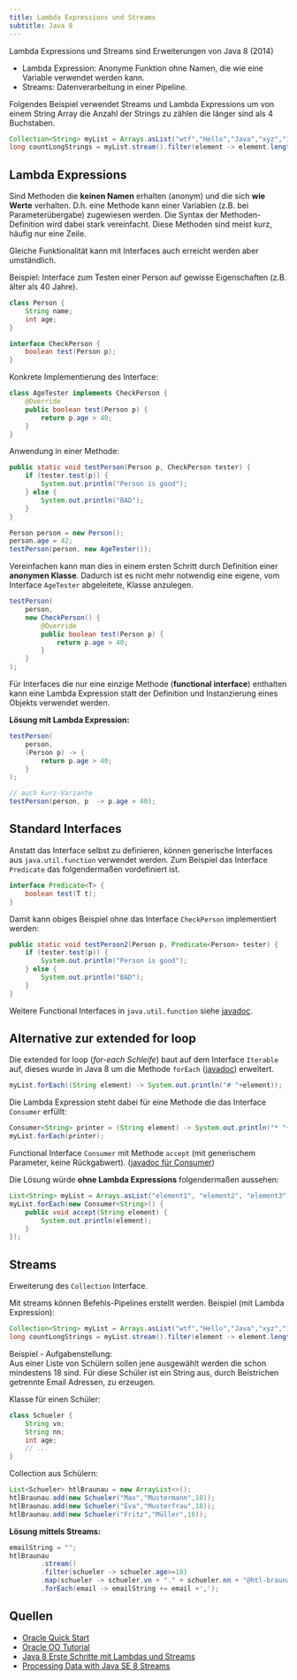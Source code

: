 ```yaml
---
title: Lambda Expressions und Streams
subtitle: Java 8
---
```


Lambda Expressions und Streams sind Erweiterungen von Java 8 (2014)

- Lambda Expression: Anonyme Funktion ohne Namen, die wie eine Variable verwendet werden kann.
- Streams: Datenverarbeitung in einer Pipeline.

Folgendes Beispiel verwendet Streams und Lambda Expressions um von einem String Array die Anzahl der Strings zu zählen die länger sind als 4 Buchstaben.

```java
Collection<String> myList = Arrays.asList("wtf","Hello","Java","xyz","123");
long countLongStrings = myList.stream().filter(element -> element.length() > 4).count();
```


## Lambda Expressions

Sind Methoden die **keinen Namen** erhalten (anonym) und die sich **wie Werte** verhalten. D.h. eine Methode kann einer Variablen (z.B. bei Parameterübergabe) zugewiesen werden.
Die Syntax der Methoden-Definition wird dabei stark vereinfacht.
Diese Methoden sind meist kurz, häufig nur eine Zeile.

Gleiche Funktionalität kann mit Interfaces auch erreicht werden aber umständlich.

Beispiel:
Interface zum Testen einer Person auf gewisse Eigenschaften (z.B. älter als 40 Jahre).

```java
class Person {
    String name;
    int age;
}
```

```java
interface CheckPerson {
    boolean test(Person p);
}
```

Konkrete Implementierung des Interface:

```java
class AgeTester implements CheckPerson {
    @Override
    public boolean test(Person p) {
        return p.age > 40;
    }
}
```

Anwendung in einer Methode:

```java
public static void testPerson(Person p, CheckPerson tester) {
    if (tester.test(p)) {
        System.out.println("Person is good");
    } else {
        System.out.println("BAD");
    }
}
```

```java
Person person = new Person();
person.age = 42;
testPerson(person, new AgeTester());
```

Vereinfachen kann man dies in einem ersten Schritt durch Definition einer **anonymen Klasse**.
Dadurch ist es nicht mehr notwendig eine eigene, vom Interface `AgeTester` abgeleitete, Klasse anzulegen.

```java
testPerson(
    person,
    new CheckPerson() {
        @Override
        public boolean test(Person p) {
            return p.age > 40;
        }
    }
);

```

Für Interfaces die nur eine einzige Methode (**functional interface**) enthalten kann eine Lambda Expression statt der Definition und Instanzierung eines Objekts verwendet werden.

**Lösung mit Lambda Expression:**

```java
testPerson(
    person,
    (Person p) -> {
        return p.age > 40;
    }
);

// auch kurz-Variante
testPerson(person, p  -> p.age > 40);
```


## Standard Interfaces

Anstatt das Interface selbst zu definieren, können generische Interfaces aus `java.util.function` verwendet werden.
Zum Beispiel das Interface `Predicate` das folgendermaßen vordefiniert ist.

```java
interface Predicate<T> {
    boolean test(T t);
}
```

Damit kann obiges Beispiel ohne das Interface `CheckPerson` implementiert werden:

```java
public static void testPerson2(Person p, Predicate<Person> tester) {
    if (tester.test(p)) {
        System.out.println("Person is good");
    } else {
        System.out.println("BAD");
    }
}
```
Weitere Functional Interfaces in `java.util.function` siehe
[javadoc](https://docs.oracle.com/javase/8/docs/api/java/util/function/package-summary.html).



## Alternative zur extended for loop

Die extended for loop (*for-each Schleife*) baut auf dem Interface `Iterable` auf, dieses wurde in Java 8 um die Methode `forEach` ([javadoc](https://docs.oracle.com/javase/8/docs/api/java/lang/Iterable.html#forEach-java.util.function.Consumer-)) erweitert.

```java
myList.forEach((String element) -> System.out.println("# "+element));
```

Die Lambda Expression steht dabei für eine Methode die das Interface `Consumer` erfüllt:

```java
Consumer<String> printer = (String element) -> System.out.println("* "+element);
myList.forEach(printer);
```


Functional Interface `Consumer` mit Methode `accept` (mit generischem Parameter, keine Rückgabwert).
([javadoc für Consumer](https://docs.oracle.com/javase/8/docs/api/java/util/function/Consumer.html))

Die Lösung würde **ohne Lambda Expressions** folgendermaßen aussehen:

```java
List<String> myList = Arrays.asList("element1", "element2", "element3");
myList.forEach(new Consumer<String>() {
    public void accept(String element) {
        System.out.println(element);
    }
});
```




## Streams

Erweiterung des `Collection` Interface.

Mit streams können Befehls-Pipelines erstellt werden.
Beispiel (mit Lambda Expression):

```java
Collection<String> myList = Arrays.asList("wtf","Hello","Java","xyz","123");
long countLongStrings = myList.stream().filter(element -> element.length() > 4).count();
```


Beispiel - Aufgabenstellung:   
Aus einer Liste von Schülern sollen jene ausgewählt werden die schon mindestens 18 sind. Für diese Schüler ist ein String aus, durch Beistrichen getrennte Email Adressen, zu erzeugen. 

Klasse für einen Schüler:

```java
class Schueler {
    String vn;
    String nn;
    int age;
    // ...
}
```

Collection aus Schülern:

```java
List<Schueler> htlBraunau = new ArrayList<>();
htlBraunau.add(new Schueler("Max","Mustermann",18));
htlBraunau.add(new Schueler("Eva","Musterfrau",18));
htlBraunau.add(new Schueler("Fritz","Müller",16));
```

**Lösung mittels Streams:**

```java
emailString = "";
htlBraunau
        .stream()
        .filter(schueler -> schueler.age>=18)
        .map(schueler -> schueler.vn + "." + schueler.nn + "@htl-braunau.at")
        .forEach(email -> emailString += email +',');
```

## Quellen

- [Oracle Quick Start](http://www.oracle.com/webfolder/technetwork/tutorials/obe/java/Lambda-QuickStart/index.html)
- [Oracle OO Tutorial](https://docs.oracle.com/javase/tutorial/java/javaOO/lambdaexpressions.html)
- [Java 8 Erste Schritte mit Lambdas und Streams](https://blog.codecentric.de/2013/10/java-8-erste-schritte-mit-lambdas-und-streams/)
- [Processing Data with Java SE 8 Streams](http://www.oracle.com/technetwork/articles/java/ma14-java-se-8-streams-2177646.html)

